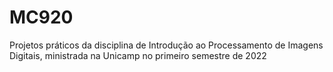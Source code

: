 # MC920
Projetos práticos da disciplina de Introdução ao Processamento de Imagens Digitais, ministrada na Unicamp no primeiro semestre de 2022
